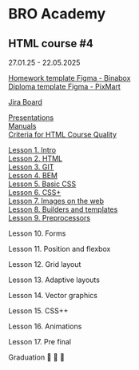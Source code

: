 # BRO Academy 

## HTML course #4

27.01.25 - 22.05.2025

[Homework template Figma - Binabox](https://www.figma.com/design/jqIedRSOsKC20T9QeDDNdL/BinaBox-UI-KIT?m=auto&t=gBzlUoU5MRyDe3QY-6) <br />
[Diploma template Figma - PixMart](https://www.figma.com/design/7HK7TzghZnR3ZhxB18Rrox/PixMart---Website-UI-Figma?node-id=3424-5669&node-type=section&t=fC9uoV5QxDnRSfNo-0)  <br />

[Jira Board](https://bro-academy.atlassian.net/jira/software/projects/BAHC4/boards/5) <br />

[Presentations](presentations) <br />
[Manuals](manuals)  <br />
[Criteria for HTML Course Quality](criteria.md)  <br />

<!-- Lesson 1. Intro -->
[Lesson 1. Intro](lesson-1-intro.md)  <br />
[Lesson 2. HTML](lesson-2-html.md)  <br />
[Lesson 3. GIT](lesson-3-git.md) <br />
[Lesson 4. BEM](lesson-4-bem.md) <br />
[Lesson 5. Basic CSS](lesson-5-css.md) <br />
[Lesson 6. CSS+](lesson-6-css+.md) <br />
[Lesson 7. Images on the web](lesson-7-images.md) <br />
[Lesson 8. Builders and templates](lesson-8-bundlers.md) <br />
[Lesson 9. Preprocessors](lesson-9-preprocessors.md) <br />

Lesson 10. Forms
<!-- [Lesson 10. Forms](lesson-6.md) <br /> -->
Lesson 11. Position and flexbox
<!-- [Lesson 11. Box model and flexbox](lesson-7.md) <br /> -->
Lesson 12. Grid layout
<!-- [Lesson 12. Grid layout](lesson-8.md) <br /> -->
Lesson 13. Adaptive layouts
<!-- [Lesson 13. Adaptive layout] -->
Lesson 14. Vector graphics
<!-- [Lesson 14. Vector graphics] -->
Lesson 15. CSS++
<!-- [Lesson 15. CSS++](lesson-9.md) <br /> -->
Lesson 16. Animations
<!-- [Lesson 16. Animations](lesson-10.md) <br /> -->
Lesson 17. Pre final
<!-- [Lesson 17. Pre final]() <br /> -->

Graduation :tada: :tada: :tada: <br />
<!-- [Graduation] :tada: :tada: :tada: <br /> -->
